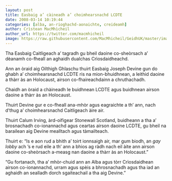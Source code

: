 ```yaml
---
layout: post
title: Easbaig a’ càineadh a’ choimhearsnachd LCDTE
date: 2008-03-14 10:19:44
categories: [alba, an-rioghachd-aonaichte, creideamh]
author: Crìstean MacMhìcheil
author_url: https://twitter.com/macmhicheil
image: https://raw.githubusercontent.com/MacMhicheil/GeidhUK/master/images/2008-03-14-easbaig-a-caineadh-a-choimhearsnachd-lcdte.jpg
---
```


Tha Easbaig Caitligeach a’ tagradh gu bheil daoine co-sheòrsach a’ dèanamh co-fheall an aghaidh dualchas Crìosdaidheachd.

Ann an òraid aig Oilthigh Ghlaschu thuirt Easbaig Joseph Devine gun do ghabh a’ choimhearsnachd LCDTE ris na mion-bhuidhnean, a leithid daoine a thàrr às an Holocaust, airson co-fhaireachdainn a chruthachadh.

Chaidh an òraid a chàineadh le buidhnean LCDTE agus buidhnean airson daoine a thàrr às an Holocaust.

Thuirt Devine gur e co-fheall ana-mhòr agus eagraichte a th&#8217; ann, nach d’thug a’ choimhearsnachd Caitligeach àire air.

Thuirt Calum Irving, àrd-oifigear Stonewall Scotland, buidheann a tha a’ brosnachadh co-ionannachd agus ceartas airson daoine LCDTE, gu bheil na barailean aig Devine mealltach agus tàmailteach.

Thuirt e: “Is e aon rud a bhith a’ toirt ionnsaigh air, mar gum biodh, an _gay lobby_ ach ’s e rud eile a th&#8217; ann a bhios ag ràdh nach eil àite ann airson daoine co-sheòrsach a-measg nan daoine a thàrr às an Holocaust.”

“Gu fortanach, tha a’ mhòr-chuid ann an Alba agus tòrr Crìosdaidhean airson co-ionannachd, urram agus spèis a bhrosnachadh agus tha iad an aghaidh an sealladh dorch sgaiteachail a tha aig Devine.”

<!--more-->
